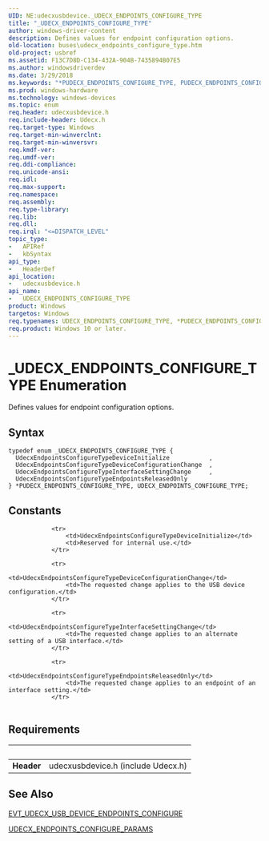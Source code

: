 ```yaml
---
UID: NE:udecxusbdevice._UDECX_ENDPOINTS_CONFIGURE_TYPE
title: "_UDECX_ENDPOINTS_CONFIGURE_TYPE"
author: windows-driver-content
description: Defines values for endpoint configuration options.
old-location: buses\udecx_endpoints_configure_type.htm
old-project: usbref
ms.assetid: F13C7D8D-C134-432A-904B-7435894B07E5
ms.author: windowsdriverdev
ms.date: 3/29/2018
ms.keywords: "*PUDECX_ENDPOINTS_CONFIGURE_TYPE, PUDECX_ENDPOINTS_CONFIGURE_TYPE, PUDECX_ENDPOINTS_CONFIGURE_TYPE enumeration pointer [Buses], UDECX_ENDPOINTS_CONFIGURE_TYPE, UDECX_ENDPOINTS_CONFIGURE_TYPE enumeration [Buses], UdecxEndpointsConfigureTypeDeviceConfigurationChange, UdecxEndpointsConfigureTypeDeviceInitialize, UdecxEndpointsConfigureTypeEndpointsReleasedOnly, UdecxEndpointsConfigureTypeInterfaceSettingChange, _UDECX_ENDPOINTS_CONFIGURE_TYPE, buses.udecx_endpoints_configure_type, udecxusbdevice/PUDECX_ENDPOINTS_CONFIGURE_TYPE, udecxusbdevice/UDECX_ENDPOINTS_CONFIGURE_TYPE, udecxusbdevice/UdecxEndpointsConfigureTypeDeviceConfigurationChange, udecxusbdevice/UdecxEndpointsConfigureTypeDeviceInitialize, udecxusbdevice/UdecxEndpointsConfigureTypeEndpointsReleasedOnly, udecxusbdevice/UdecxEndpointsConfigureTypeInterfaceSettingChange"
ms.prod: windows-hardware
ms.technology: windows-devices
ms.topic: enum
req.header: udecxusbdevice.h
req.include-header: Udecx.h
req.target-type: Windows
req.target-min-winverclnt: 
req.target-min-winversvr: 
req.kmdf-ver: 
req.umdf-ver: 
req.ddi-compliance: 
req.unicode-ansi: 
req.idl: 
req.max-support: 
req.namespace: 
req.assembly: 
req.type-library: 
req.lib: 
req.dll: 
req.irql: "<=DISPATCH_LEVEL"
topic_type:
-	APIRef
-	kbSyntax
api_type:
-	HeaderDef
api_location:
-	udecxusbdevice.h
api_name:
-	UDECX_ENDPOINTS_CONFIGURE_TYPE
product: Windows
targetos: Windows
req.typenames: UDECX_ENDPOINTS_CONFIGURE_TYPE, *PUDECX_ENDPOINTS_CONFIGURE_TYPE
req.product: Windows 10 or later.
---
```


# _UDECX_ENDPOINTS_CONFIGURE_TYPE Enumeration
Defines values for endpoint configuration options.

## Syntax
```
typedef enum _UDECX_ENDPOINTS_CONFIGURE_TYPE {
  UdecxEndpointsConfigureTypeDeviceInitialize           ,
  UdecxEndpointsConfigureTypeDeviceConfigurationChange  ,
  UdecxEndpointsConfigureTypeInterfaceSettingChange     ,
  UdecxEndpointsConfigureTypeEndpointsReleasedOnly
} *PUDECX_ENDPOINTS_CONFIGURE_TYPE, UDECX_ENDPOINTS_CONFIGURE_TYPE;
```

## Constants

<table>
            
                <tr>
                    <td>UdecxEndpointsConfigureTypeDeviceInitialize</td>
                    <td>Reserved for internal use.</td>
                </tr>
            
                <tr>
                    <td>UdecxEndpointsConfigureTypeDeviceConfigurationChange</td>
                    <td>The requested change applies to the USB device configuration.</td>
                </tr>
            
                <tr>
                    <td>UdecxEndpointsConfigureTypeInterfaceSettingChange</td>
                    <td>The requested change applies to an alternate setting of a USB interface.</td>
                </tr>
            
                <tr>
                    <td>UdecxEndpointsConfigureTypeEndpointsReleasedOnly</td>
                    <td>The requested change applies to an endpoint of an interface setting.</td>
                </tr>
</table>


## Requirements
| &nbsp; | &nbsp; |
| ---- |:---- |
| **Header** | udecxusbdevice.h (include Udecx.h) |

## See Also

<a href="https://msdn.microsoft.com/library/windows/hardware/mt595913">EVT_UDECX_USB_DEVICE_ENDPOINTS_CONFIGURE</a>



<a href="https://msdn.microsoft.com/library/windows/hardware/mt627993">UDECX_ENDPOINTS_CONFIGURE_PARAMS</a>